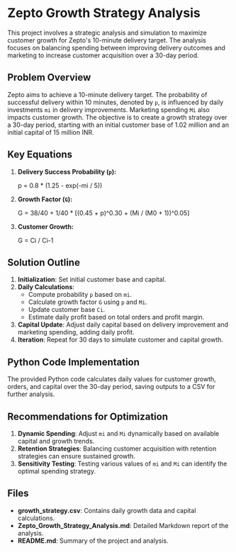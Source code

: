 
# Zepto Growth Strategy Analysis

This project involves a strategic analysis and simulation to maximize customer growth for Zepto's 10-minute delivery target. The analysis focuses on balancing spending between improving delivery outcomes and marketing to increase customer acquisition over a 30-day period.

## Problem Overview
Zepto aims to achieve a 10-minute delivery target. The probability of successful delivery within 10 minutes, denoted by `p`, is influenced by daily investments `mi` in delivery improvements. Marketing spending `Mi` also impacts customer growth. The objective is to create a growth strategy over a 30-day period, starting with an initial customer base of 1.02 million and an initial capital of 15 million INR.

## Key Equations
1. **Delivery Success Probability (`p`):**
   
   p = 0.8 * (1.25 - exp(-mi / 5))
   
2. **Growth Factor (`G`):**
   
   G = 38/40 + 1/40 * [(0.45 + p)^0.30 + (Mi / (M0 + 1))^0.05]
   
3. **Customer Growth:**

   
   G = Ci / Ci-1

## Solution Outline
1. **Initialization**: Set initial customer base and capital.
2. **Daily Calculations**:
   - Compute probability `p` based on `mi`.
   - Calculate growth factor `G` using `p` and `Mi`.
   - Update customer base `Ci`.
   - Estimate daily profit based on total orders and profit margin.
3. **Capital Update**: Adjust daily capital based on delivery improvement and marketing spending, adding daily profit.
4. **Iteration**: Repeat for 30 days to simulate customer and capital growth.

## Python Code Implementation
The provided Python code calculates daily values for customer growth, orders, and capital over the 30-day period, saving outputs to a CSV for further analysis.

## Recommendations for Optimization
1. **Dynamic Spending**: Adjust `mi` and `Mi` dynamically based on available capital and growth trends.
2. **Retention Strategies**: Balancing customer acquisition with retention strategies can ensure sustained growth.
3. **Sensitivity Testing**: Testing various values of `mi` and `Mi` can identify the optimal spending strategy.

## Files
- **growth_strategy.csv**: Contains daily growth data and capital calculations.
- **Zepto_Growth_Strategy_Analysis.md**: Detailed Markdown report of the analysis.
- **README.md**: Summary of the project and analysis.

